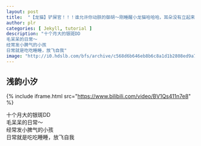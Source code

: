```yaml
---
layout: post
title:  "【龙猫】铲屎官！！！谁允许你动朕的御胡～刚睡醒小龙猫哈哈哈，耳朵没有立起来跟个小和尚一样～"
author: plr
categories: [ Jekyll, tutorial ]
description: "十个月大的银斑DD
毛呆呆的日常～
经常发小脾气的小孩
日常就是吃吃睡睡，放飞自我"
image: "http://i0.hdslb.com/bfs/archive/c568d6b646eb8b6c8a1d1b2808ed9a7343b0017e.jpg"
---
```

## 浅韵小汐

{% include iframe.html src="https://www.bilibili.com/video/BV1Qs411n7e8" %}

十个月大的银斑DD<br>毛呆呆的日常～<br>经常发小脾气的小孩<br>日常就是吃吃睡睡，放飞自我

